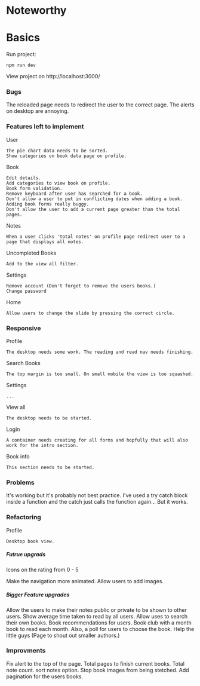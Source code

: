 # Noteworthy

# Basics

Run project:

    npm run dev

View project on http://localhost:3000/

### Bugs

The reloaded page needs to redirect the user to the correct page.
The alerts on desktop are annoying.

### Features left to implement

User

    The pie chart data needs to be sorted.
    Show categories on book data page on profile.

Book

    Edit details.
    Add categories to view book on profile.
    Book form validation.
    Remove keyboard after user has searched for a book.
    Don't allow a user to put in conflicting dates when adding a book.
    Adding book forms really buggy.
    Don't allow the user to add a current page greater than the total pages.

Notes

    When a user clicks 'total notes' on profile page redirect user to a page that displays all notes.

Uncompleted Books

    Add to the view all filter.

Settings

    Remove account (Don't forget to remove the users books.)
    Change password

Home

    Allow users to change the slide by pressing the correct circle.

### Responsive

Profile

    The desktop needs some work. The reading and read nav needs finishing.

Search Books

    The top margin is too small. On small mobile the view is too squashed.

Settings

    ...

View all

    The desktop needs to be started.

Login

    A container needs creating for all forms and hopfully that will also work for the intro section.

Book info

    This section needs to be started.

### Problems

It's working but it's probably not best practice. I've used a try catch block inside a function and the catch just calls the function again... But it works.

### Refactoring

Profile

    Desktop book view.

##### Futrue upgrads

Icons on the rating from 0 - 5

Make the navigation more animated.
Allow users to add images.

##### Bigger Feature upgrades

Allow the users to make their notes public or private to be shown to other users.
Show average time taken to read by all users.
Allow uses to search their own books.
Book recommendations for users.
Book club with a month book to read each month. Also, a poll for users to choose the book.
Help the little guys (Page to shout out smaller authors.)

### Improvments

Fix alert to the top of the page.
Total pages to finish current books.
Total note count.
sort notes option.
Stop book images from being stetched.
Add pagination for the users books.

